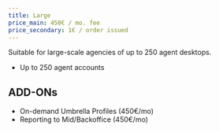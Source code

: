 ```yaml
---
title: Large
price_main: 450€ / mo. fee
price_secondary: 1€ / order issued
---
```

Suitable for large-scale agencies of up to 250 agent desktops.

* Up to 250 agent accounts

## ADD-ONs

* On-demand Umbrella Profiles (450€/mo)
* Reporting to Mid/Backoffice (450€/mo)

